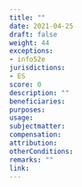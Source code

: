 ```yaml
---
title: ""
date: 2021-04-25
draft: false
weight: 44
exceptions:
- info52e
jurisdictions:
- ES
score: 0
description: "" 
beneficiaries:
purposes: 
usage:
subjectmatter:
compensation:
attribution: 
otherConditions: 
remarks: ""
link: 
---
```

